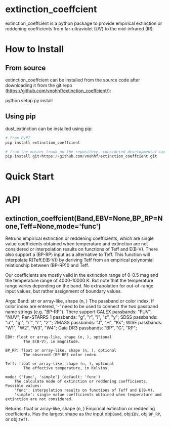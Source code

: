# extinction_coeffcient

extinction_coeffcient is a python package to provide empirical extinction or reddening coefficients 
from far-ultraviolet (UV) to the mid-infrared (IR).

# How to Install
## From source
extinction_coeffcient can be installed from the source code after downloading it from the git repo (https://github.com/vnohhf/extinction_coeffcient/):

python setup.py install

## Using pip
dust_extinction can be installed using pip:

~~~python
# from PyPI
pip install extinction_coeffcient

# from the master trunk on the repository, considered developmental code
pip install git+https://github.com/vnohhf/extinction_coeffcient.git
~~~

# Quick Start 



# API
## extinction_coeffcient(Band,EBV=None,BP_RP=None,Teff=None,mode='func')
Retruns empirical extinction or reddening coefficients, which are single value coefficients obtained
when temperature and extinction are not considered or interpolation results on functions of Teff and 
E(B-V). There also support a (BP-RP) input as a alternative to Teff. This function will interpolate 
R(Teff,E(B-V)) by deriving Teff from an empirical polynomial relationship between (BP-RP)0 and Teff.

Our coefficients are mostly valid in the extinction range of 0-0.5 mag and the temperature range 
of 4000-10000 K. But note that the temperature range varies depending on the band. No extrapolation
for out-of-range input values, but rather assignment of boundary values.

Args:
    Band: str or array-like, shape (n, )
            The passband or color index. If color index are entered, '-' need to be used to connect 
            the two passband name strings (e.g. "BP-RP"). There support GALEX passbands: "FUV", "NUV"; 
            Pan-STARRS 1 passbands: "g", "r", "i", "z", "y"; 
            SDSS passbands: "u'", "g'", "r'", "i'", "z'";
            2MASS passbands: "J", "H", "Ks";
            WISE passbands: "W1", "W2", "W3", "W4";
            Gaia DR3 passbands: "BP", "G", "RP";
            
    EBV: float or array-like, shape (n, ), optional
            The E(B-V), in magnitude.
    
    BP_RP: float or array-like, shape (n, ), optional
            The observed (BP-RP) color index.
    
    Teff: float or array-like, shape (n, ), optional
            The effective temperature, in Kelvins.
            
    mode: {'func', 'simple'} (default: 'func')
        The calculate mode of extinction or reddening coefficients. Possible values:
        'func': interpolation results on functions of Teff and E(B-V).
        'simple': single value coefficients obtained when temperature and extinction are not considered.

Returns: float or array-like, shape (n, )
    Empirical extinction or reddening coefficients. Has the largest shape as the input obj:`Band`, obj:`EBV`, 
    obj:`BP_RP`, or obj:`Teff`.
